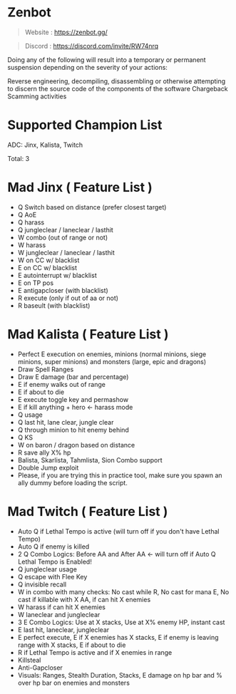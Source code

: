 # Zenbot
 
> Website : https://zenbot.gg/

> Discord : https://discord.com/invite/RW74nrq

Doing any of the following will result into a temporary or permanent suspension depending on the severity of your actions:

Reverse engineering, decompiling, disassembling or otherwise attempting to discern the source code of the components of the software
Chargeback
Scamming activities

# Supported Champion List
ADC: Jinx, Kalista, Twitch

Total: 3

# Mad Jinx ( Feature List )
* Q Switch based on distance (prefer closest target)
* Q AoE
* Q harass
* Q jungleclear / laneclear / lasthit
* W combo (out of range or not)
* W harass
* W jungleclear / laneclear / lasthit
* W on CC w/ blacklist
* E on CC w/ blacklist
* E autointerrupt w/ blacklist
* E on TP pos
* E antigapcloser (with blacklist)
* R execute (only if out of aa or not)
* R baseult (with blacklist)

# Mad Kalista ( Feature List )
* Perfect E execution on enemies, minions (normal minions, siege minions, super minions) and monsters (large, epic and dragons)
* Draw Spell Ranges
* Draw E damage (bar and percentage)
* E if enemy walks out of range
* E if about to die
* E execute toggle key and permashow
* E if kill anything + hero <- harass mode
* Q usage
* Q last hit, lane clear, jungle clear
* Q through minion to hit enemy behind
* Q KS
* W on baron / dragon based on distance
* R save ally X% hp
* Balista, Skarlista, Tahmlista, Sion Combo support
* Double Jump exploit
* Please, if you are trying this in practice tool, make sure you spawn an ally dummy before loading the script.

# Mad Twitch ( Feature List )
* Auto Q if Lethal Tempo is active (will turn off if you don't have Lethal Tempo)
* Auto Q if enemy is killed
* 2 Q Combo Logics: Before AA and After AA <- will turn off if Auto Q Lethal Tempo is Enabled!
* Q jungleclear usage
* Q escape with Flee Key
* Q invisible recall
* W in combo with many checks: No cast while R, No cast for mana E, No cast if killable with X AA, if can hit X enemies
* W harass if can hit X enemies
* W laneclear and jungleclear
* 3 E Combo Logics: Use at X stacks, Use at X% enemy HP, instant cast
* E last hit, laneclear, jungleclear
* E perfect execute, E if X enemies has X stacks, E if enemy is leaving range with X stacks, E if about to die
* R if Lethal Tempo is active and if X enemies in range
* Killsteal
* Anti-Gapcloser
* Visuals: Ranges, Stealth Duration, Stacks, E damage on hp bar and % over hp bar on enemies and monsters
